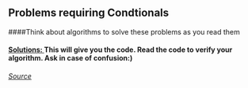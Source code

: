 ## Problems requiring Condtionals

####Think about algorithms to solve these problems as you read them 

#### [Solutions: ](http://mmhs.ca/ccc/index.htm) This will give you the code. Read the code to verify your algorithm. Ask in case of confusion:)

###### [Source](http://www.cemc.uwaterloo.ca/contests/past_contests.html#ccc)
